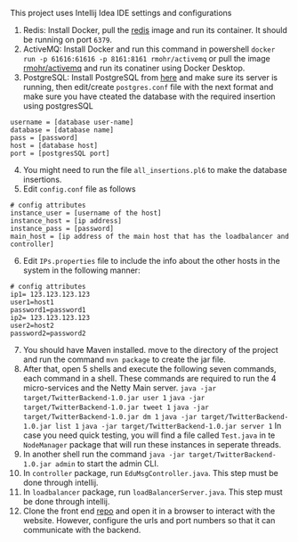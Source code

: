 This project uses Intellij Idea IDE settings and configurations

1. Redis: Install Docker, pull the [redis](https://hub.docker.com/_/redis) image and run its container. It should be running on port `6379`.
2. ActiveMQ: Install Docker and run this command in powershell
   `docker run -p 61616:61616 -p 8161:8161 rmohr/activemq`
   or pull the image [rmohr/activemq](https://hub.docker.com/r/rmohr/activemq) and run its conatiner using Docker Desktop.
3. PostgreSQL: Install PostgreSQL from [here](https://www.postgresql.org/) and make sure its server is running, then edit/create `postgres.conf` file with the next format and make sure you have cteated the database with the required insertion using postgresSQL

```
username = [database user-name]
database = [database name]
pass = [password]
host = [database host]
port = [postgresSQL port]
```

4. You might need to run the file `all_insertions.pl6` to make the database insertions.
5. Edit `config.conf` file as follows

```
# config attributes
instance_user = [username of the host]
instance_host = [ip address]
instance_pass = [password]
main_host = [ip address of the main host that has the loadbalancer and controller]
```

6. Edit `IPs.properties` file to include the info about the other hosts in the system in the following manner:

```
# config attributes
ip1= 123.123.123.123
user1=host1
password1=password1
ip2= 123.123.123.123
user2=host2
password2=password2
```

7. You should have Maven installed. move to the directory of the project and run the command `mvn package` to create the jar file.
8. After that, open 5 shells and execute the following seven commands, each command in a shell. These commands are required to run the 4 micro-services and the Netty Main server.
   `java -jar target/TwitterBackend-1.0.jar user 1`
   `java -jar target/TwitterBackend-1.0.jar tweet 1`
   `java -jar target/TwitterBackend-1.0.jar dm 1`
   `java -jar target/TwitterBackend-1.0.jar list 1`
   `java -jar target/TwitterBackend-1.0.jar server 1`
   In case you need quick testing, you will find a file called `Test.java` in te `NodeManager` package that will run these instances in seperate threads.
9. In another shell run the command
   `java -jar target/TwitterBackend-1.0.jar admin`
   to start the admin CLI.
10. In `controller` package, run `EduMsgController.java`. This step must be done through intellij.
11. In `loadbalancer` package, run `loadBalancerServer.java`. This step must be done through intellij.
12. Clone the front end [repo](https://github.com/edumsg/webfrontend) and open it in a browser to interact with the website. However, configure the urls and port numbers so that it can communicate with the backend.
